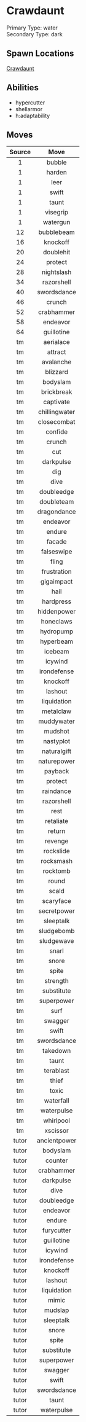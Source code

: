 # Crawdaunt  
Primary Type: water  
Secondary Type: dark  
  
## Spawn Locations  
[Crawdaunt](/data/spawn_presets/crawdaunt.md)  
  
## Abilities  
  * hypercutter
  * shellarmor
  * h:adaptability
  
  
## Moves  
  
| Source | Move |  
|:---:|:---:|  
| 1 | bubble |  
| 1 | harden |  
| 1 | leer |  
| 1 | swift |  
| 1 | taunt |  
| 1 | visegrip |  
| 1 | watergun |  
| 12 | bubblebeam |  
| 16 | knockoff |  
| 20 | doublehit |  
| 24 | protect |  
| 28 | nightslash |  
| 34 | razorshell |  
| 40 | swordsdance |  
| 46 | crunch |  
| 52 | crabhammer |  
| 58 | endeavor |  
| 64 | guillotine |  
| tm | aerialace |  
| tm | attract |  
| tm | avalanche |  
| tm | blizzard |  
| tm | bodyslam |  
| tm | brickbreak |  
| tm | captivate |  
| tm | chillingwater |  
| tm | closecombat |  
| tm | confide |  
| tm | crunch |  
| tm | cut |  
| tm | darkpulse |  
| tm | dig |  
| tm | dive |  
| tm | doubleedge |  
| tm | doubleteam |  
| tm | dragondance |  
| tm | endeavor |  
| tm | endure |  
| tm | facade |  
| tm | falseswipe |  
| tm | fling |  
| tm | frustration |  
| tm | gigaimpact |  
| tm | hail |  
| tm | hardpress |  
| tm | hiddenpower |  
| tm | honeclaws |  
| tm | hydropump |  
| tm | hyperbeam |  
| tm | icebeam |  
| tm | icywind |  
| tm | irondefense |  
| tm | knockoff |  
| tm | lashout |  
| tm | liquidation |  
| tm | metalclaw |  
| tm | muddywater |  
| tm | mudshot |  
| tm | nastyplot |  
| tm | naturalgift |  
| tm | naturepower |  
| tm | payback |  
| tm | protect |  
| tm | raindance |  
| tm | razorshell |  
| tm | rest |  
| tm | retaliate |  
| tm | return |  
| tm | revenge |  
| tm | rockslide |  
| tm | rocksmash |  
| tm | rocktomb |  
| tm | round |  
| tm | scald |  
| tm | scaryface |  
| tm | secretpower |  
| tm | sleeptalk |  
| tm | sludgebomb |  
| tm | sludgewave |  
| tm | snarl |  
| tm | snore |  
| tm | spite |  
| tm | strength |  
| tm | substitute |  
| tm | superpower |  
| tm | surf |  
| tm | swagger |  
| tm | swift |  
| tm | swordsdance |  
| tm | takedown |  
| tm | taunt |  
| tm | terablast |  
| tm | thief |  
| tm | toxic |  
| tm | waterfall |  
| tm | waterpulse |  
| tm | whirlpool |  
| tm | xscissor |  
| tutor | ancientpower |  
| tutor | bodyslam |  
| tutor | counter |  
| tutor | crabhammer |  
| tutor | darkpulse |  
| tutor | dive |  
| tutor | doubleedge |  
| tutor | endeavor |  
| tutor | endure |  
| tutor | furycutter |  
| tutor | guillotine |  
| tutor | icywind |  
| tutor | irondefense |  
| tutor | knockoff |  
| tutor | lashout |  
| tutor | liquidation |  
| tutor | mimic |  
| tutor | mudslap |  
| tutor | sleeptalk |  
| tutor | snore |  
| tutor | spite |  
| tutor | substitute |  
| tutor | superpower |  
| tutor | swagger |  
| tutor | swift |  
| tutor | swordsdance |  
| tutor | taunt |  
| tutor | waterpulse |  
  
